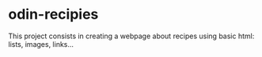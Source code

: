 # odin-recipies
This project consists in creating a webpage about recipes using basic html: lists, images, links...